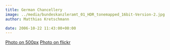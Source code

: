 ```yaml
---
title: German Chancellery
image: ../media/bundeskanzleramt_01_HDR_tonemapped_16bit-Version-2.jpg
author: Matthias Kretschmann

date: 2006-10-22 11:43:00+00:00
---
```


[Photo on 500px](http://500px.com/photo/5650652) [Photo on flickr](http://www.flickr.com/photos/krema/6967670015)

